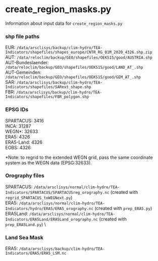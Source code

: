 # create_region_masks.py
Information about input data for `create_region_masks.py`

### shp file paths
EUR: `/data/arsclisys/backup/clim-hydro/TEA-Indicators/shapefiles/shapes_europe/CNTR_RG_01M_2020_4326.shp.zip` \
AUT: `/data/reloclim/backup/GEO/shapefiles/OEKS15/good/AUSTRIA.shp` \
AUT-Bundeslaender: `/data/reloclim/backup/GEO/shapefiles/OEKS15/good/LAND_AT_.shp` \
AUT-Gemeinden: `/data/reloclim/backup/GEO/shapefiles/OEKS15/good/GEM_AT_.shp` \
SAR: `/data/arsclisys/backup/clim-hydro/TEA-Indicators/shapefiles/SARext_shape.shp` \
FBR: `/data/arsclisys/backup/clim-hydro/TEA-Indicators/shapefiles/FBR_polygon.shp`

### EPSG IDs
SPARTACUS: 3416 \
INCA: 31287 \
WEGN*: 32633 \
ERA5: 4326 \
ERA5-Land: 4326 \
EOBS: 4326

*Note: to regrid to the extended WEGN grid, pass the same coordinate system as the 
WEGN data (EPSG:32633).

### Orography files
SPARTACUS: `/data/arsclisys/normal/clim-hydro/TEA-Indicators/SPARTACUS/SPARTACUSreg_orography.nc` 
(created with `regrid_SPARTACUS_toWEGNext.py`) \
ERA5: `/data/arsclisys/normal/clim-hydro/TEA-Indicators/hydro/ERA5/ERA5_orography.nc` (created with `prep_ERA5.py`) \
ERA5Land: `/data/arsclisys/normal/clim-hydro/TEA-Indicators/ERA5Land/ERA5Land_orography.nc` (created with 
`prep_ERA5Land.py`) \

### Land Sea Mask
ERA5: `/data/arsclisys/backup/clim-hydro/TEA-Indicators/ERA5/ERA5_LSM.nc`
